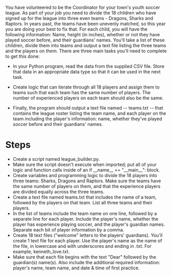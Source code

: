 You have volunteered to be the Coordinator for your town&#39;s youth soccer league. As part of your job you need to divide the 18 children who have signed up for the league into three even teams - Dragons, Sharks and Raptors. In years past, the teams have been unevenly matched, so this year you are doing your best to fix that. For each child, you will have the following information: Name, height (in inches), whether or not they have played soccer before, and their guardians&#39; names. You&#39;ll take a list of these children, divide them into teams and output a text file listing the three teams and the players on them. There are three main tasks you&#39;ll need to complete to get this done:

- In your Python program, read the data from the supplied CSV file. Store that data in an appropriate data type so that it can be used in the next task.

- Create logic that can iterate through all 18 players and assign them to teams such that each team has the same number of players. The number of experienced players on each team should also be the same.

- Finally, the program should output a text file named -- teams.txt -- that contains the league roster listing the team name, and each player on the team including the player&#39;s information: name, whether they&#39;ve played soccer before and their guardians&#39; names.

# Steps

- Create a script named league\_builder.py.
- Make sure the script doesn&#39;t execute when imported; put all of your logic and function calls inside of an if \_\_name\_\_ == &quot;\_\_main\_\_&quot;: block.
- Create variables and programming logic to divide the 18 players into three teams: Sharks, Dragons and Raptors. Make sure the teams have the same number of players on them, and that the experience players are divided equally across the three teams.
- Create a text file named teams.txt that includes the name of a team, followed by the players on that team. List all three teams and their players.
- In the list of teams include the team name on one line, followed by a separate line for each player. Include the player&#39;s name, whether the player has experience playing soccer, and the player&#39;s guardian names. Separate each bit of player information by a comma.
- Create 18 text files (&quot;welcome&quot; letters to the players&#39; guardians). You&#39;ll create 1 text file for each player. Use the player&#39;s name as the name of the file, in lowercase and with underscores and ending in .txt. For example, kenneth\_love.txt.
- Make sure that each file begins with the text &quot;Dear&quot; followed by the guardian(s) name(s). Also include the additional required information: player&#39;s name, team name, and date &amp; time of first practice.
